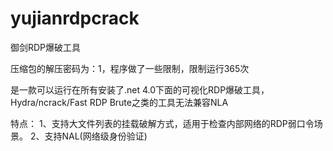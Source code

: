 # yujianrdpcrack
御剑RDP爆破工具

压缩包的解压密码为：1，程序做了一些限制，限制运行365次

是一款可以运行在所有安装了.net 4.0下面的可视化RDP爆破工具，Hydra/ncrack/Fast RDP Brute之类的工具无法兼容NLA

特点：
1、支持大文件列表的挂载破解方式，适用于检查内部网络的RDP弱口令场景。
2、支持NAL(网络级身份验证)


